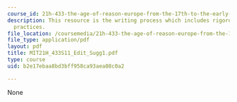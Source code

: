 ```yaml
---
course_id: 21h-433-the-age-of-reason-europe-from-the-17th-to-the-early-19th-centuries-spring-2011
description: This resource is the writing process which includes rigorous editing
  practices.
file_location: /coursemedia/21h-433-the-age-of-reason-europe-from-the-17th-to-the-early-19th-centuries-spring-2011/b2e17ebaa8bd3bff958ca93aea08c0a2_MIT21H_433S11_Edit_Sugg1.pdf
file_type: application/pdf
layout: pdf
title: MIT21H_433S11_Edit_Sugg1.pdf
type: course
uid: b2e17ebaa8bd3bff958ca93aea08c0a2

---
```

None